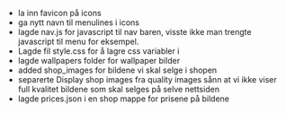 - la inn favicon på icons
- ga nytt navn til menulines i icons
- lagde nav.js for javascript til nav baren, visste ikke man trengte javascript til menu for eksempel.
- Lagde fil style.css for å lagre css variabler i
- lagde wallpapers folder for wallpaper bilder
- added shop_images for bildene vi skal selge i shopen
- separerte Display shop images fra quality images sånn at vi ikke viser full kvalitet bildene som skal selges på selve nettsiden
- lagde prices.json i en shop mappe for prisene på bildene